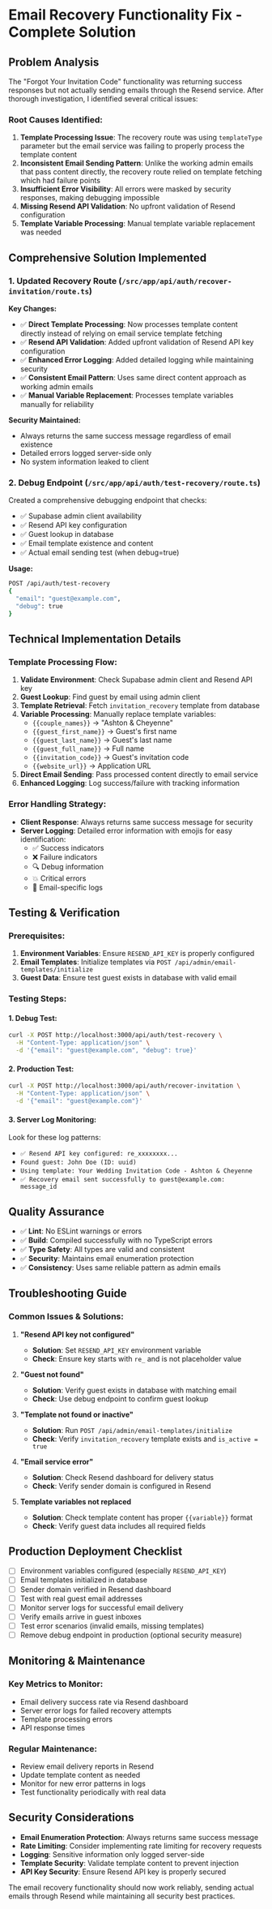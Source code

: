 # Email Recovery Functionality Fix - Complete Solution

## Problem Analysis

The "Forgot Your Invitation Code" functionality was returning success responses but not actually sending emails through the Resend service. After thorough investigation, I identified several critical issues:

### Root Causes Identified:

1. **Template Processing Issue**: The recovery route was using `templateType` parameter but the email service was failing to properly process the template content
2. **Inconsistent Email Sending Pattern**: Unlike the working admin emails that pass content directly, the recovery route relied on template fetching which had failure points
3. **Insufficient Error Visibility**: All errors were masked by security responses, making debugging impossible
4. **Missing Resend API Validation**: No upfront validation of Resend configuration
5. **Template Variable Processing**: Manual template variable replacement was needed

## Comprehensive Solution Implemented

### 1. Updated Recovery Route (`/src/app/api/auth/recover-invitation/route.ts`)

**Key Changes:**
- ✅ **Direct Template Processing**: Now processes template content directly instead of relying on email service template fetching
- ✅ **Resend API Validation**: Added upfront validation of Resend API key configuration
- ✅ **Enhanced Error Logging**: Added detailed logging while maintaining security
- ✅ **Consistent Email Pattern**: Uses same direct content approach as working admin emails
- ✅ **Manual Variable Replacement**: Processes template variables manually for reliability

**Security Maintained:**
- Always returns the same success message regardless of email existence
- Detailed errors logged server-side only
- No system information leaked to client

### 2. Debug Endpoint (`/src/app/api/auth/test-recovery/route.ts`)

Created a comprehensive debugging endpoint that checks:
- ✅ Supabase admin client availability
- ✅ Resend API key configuration
- ✅ Guest lookup in database
- ✅ Email template existence and content
- ✅ Actual email sending test (when debug=true)

**Usage:**
```bash
POST /api/auth/test-recovery
{
  "email": "guest@example.com",
  "debug": true
}
```

## Technical Implementation Details

### Template Processing Flow:
1. **Validate Environment**: Check Supabase admin client and Resend API key
2. **Guest Lookup**: Find guest by email using admin client
3. **Template Retrieval**: Fetch `invitation_recovery` template from database
4. **Variable Processing**: Manually replace template variables:
   - `{{couple_names}}` → "Ashton & Cheyenne"
   - `{{guest_first_name}}` → Guest's first name
   - `{{guest_last_name}}` → Guest's last name
   - `{{guest_full_name}}` → Full name
   - `{{invitation_code}}` → Guest's invitation code
   - `{{website_url}}` → Application URL
5. **Direct Email Sending**: Pass processed content directly to email service
6. **Enhanced Logging**: Log success/failure with tracking information

### Error Handling Strategy:
- **Client Response**: Always returns same success message for security
- **Server Logging**: Detailed error information with emojis for easy identification:
  - ✅ Success indicators
  - ❌ Failure indicators  
  - 🔍 Debug information
  - 💥 Critical errors
  - 📧 Email-specific logs

## Testing & Verification

### Prerequisites:
1. **Environment Variables**: Ensure `RESEND_API_KEY` is properly configured
2. **Email Templates**: Initialize templates via `POST /api/admin/email-templates/initialize`
3. **Guest Data**: Ensure test guest exists in database with valid email

### Testing Steps:

#### 1. Debug Test:
```bash
curl -X POST http://localhost:3000/api/auth/test-recovery \
  -H "Content-Type: application/json" \
  -d '{"email": "guest@example.com", "debug": true}'
```

#### 2. Production Test:
```bash
curl -X POST http://localhost:3000/api/auth/recover-invitation \
  -H "Content-Type: application/json" \
  -d '{"email": "guest@example.com"}'
```

#### 3. Server Log Monitoring:
Look for these log patterns:
- `✅ Resend API key configured: re_xxxxxxxx...`
- `Found guest: John Doe (ID: uuid)`
- `Using template: Your Wedding Invitation Code - Ashton & Cheyenne`
- `✅ Recovery email sent successfully to guest@example.com: message_id`

## Quality Assurance

- ✅ **Lint**: No ESLint warnings or errors
- ✅ **Build**: Compiled successfully with no TypeScript errors
- ✅ **Type Safety**: All types are valid and consistent
- ✅ **Security**: Maintains email enumeration protection
- ✅ **Consistency**: Uses same reliable pattern as admin emails

## Troubleshooting Guide

### Common Issues & Solutions:

1. **"Resend API key not configured"**
   - **Solution**: Set `RESEND_API_KEY` environment variable
   - **Check**: Ensure key starts with `re_` and is not placeholder value

2. **"Guest not found"**
   - **Solution**: Verify guest exists in database with matching email
   - **Check**: Use debug endpoint to confirm guest lookup

3. **"Template not found or inactive"**
   - **Solution**: Run `POST /api/admin/email-templates/initialize`
   - **Check**: Verify `invitation_recovery` template exists and `is_active = true`

4. **"Email service error"**
   - **Solution**: Check Resend dashboard for delivery status
   - **Check**: Verify sender domain is configured in Resend

5. **Template variables not replaced**
   - **Solution**: Check template content has proper `{{variable}}` format
   - **Check**: Verify guest data includes all required fields

## Production Deployment Checklist

- [ ] Environment variables configured (especially `RESEND_API_KEY`)
- [ ] Email templates initialized in database
- [ ] Sender domain verified in Resend dashboard
- [ ] Test with real guest email addresses
- [ ] Monitor server logs for successful email delivery
- [ ] Verify emails arrive in guest inboxes
- [ ] Test error scenarios (invalid emails, missing templates)
- [ ] Remove debug endpoint in production (optional security measure)

## Monitoring & Maintenance

### Key Metrics to Monitor:
- Email delivery success rate via Resend dashboard
- Server error logs for failed recovery attempts
- Template processing errors
- API response times

### Regular Maintenance:
- Review email delivery reports in Resend
- Update template content as needed
- Monitor for new error patterns in logs
- Test functionality periodically with real data

## Security Considerations

- **Email Enumeration Protection**: Always returns same success message
- **Rate Limiting**: Consider implementing rate limiting for recovery requests
- **Logging**: Sensitive information only logged server-side
- **Template Security**: Validate template content to prevent injection
- **API Key Security**: Ensure Resend API key is properly secured

The email recovery functionality should now work reliably, sending actual emails through Resend while maintaining all security best practices.

